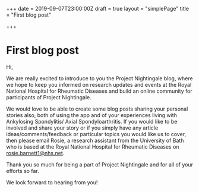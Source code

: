 +++
date = 2019-09-07T23:00:00Z
draft = true
layout = "simplePage"
title = "First blog post"

+++
# First blog post

  
Hi,

We are really excited to introduce to you the Project Nightingale blog, where we hope to keep you informed on research updates and events at the Royal National Hospital for Rheumatic Diseases and build an online community for participants of Project Nightingale.

We would love to be able to create some blog posts sharing your personal stories also, both of using the app and of your experiences living with Ankylosing Spondylitis/ Axial Spondyloarthritis. If you would like to be involved and share your story or if you simply have any article ideas/comments/feedback or particular topics you would like us to cover, then please email Rosie, a research assistant from the University of Bath who is based at the Royal National Hospital for Rheumatic Diseases on [rosie.barnett1@nhs.net](mailto:rosie.barnett1@nhs.net).

Thank you so much for being a part of Project Nightingale and for all of your efforts so far.

We look forward to hearing from you!